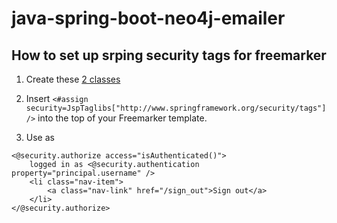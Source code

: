 # java-spring-boot-neo4j-emailer

## How to set up srping security tags for freemarker
1. Create these [2 classes](/src/main/java/com/example/emailer/security/config/)

2. Insert `<#assign security=JspTaglibs["http://www.springframework.org/security/tags"]/>` into the top of your Freemarker template.

3. Use as
```
<@security.authorize access="isAuthenticated()">
    logged in as <@security.authentication property="principal.username" />
    <li class="nav-item">
        <a class="nav-link" href="/sign_out">Sign out</a>
    </li>
</@security.authorize>
```
